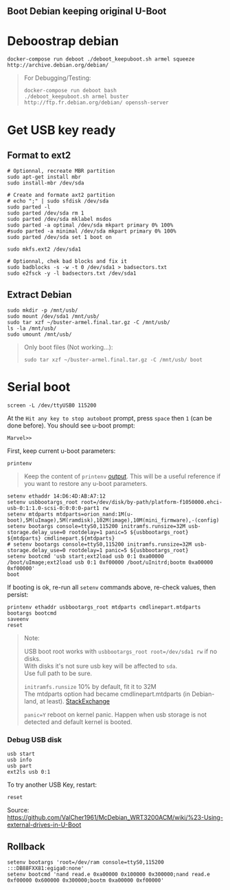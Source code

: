 Boot Debian keeping original U-Boot
-----------------------------------

# Deboostrap debian

    docker-compose run deboot ./deboot_keepuboot.sh armel squeeze http://archive.debian.org/debian/

> For Debugging/Testing:
> 
>     docker-compose run deboot bash
>     ./deboot_keepuboot.sh armel buster http://ftp.fr.debian.org/debian/ openssh-server

# Get USB key ready

## Format to ext2
    
    # Optionnal, recreate MBR partition
    sudo apt-get install mbr
    sudo install-mbr /dev/sda

    # Create and formate axt2 partition
    # echo ";" | sudo sfdisk /dev/sda
    sudo parted -l
    sudo parted /dev/sda rm 1
    sudo parted /dev/sda mklabel msdos
    sudo parted -a optimal /dev/sda mkpart primary 0% 100%
    #sudo parted -a minimal /dev/sda mkpart primary 0% 100%
    sudo parted /dev/sda set 1 boot on

    sudo mkfs.ext2 /dev/sda1

    # Optionnal, chek bad blocks and fix it
    sudo badblocks -s -w -t 0 /dev/sda1 > badsectors.txt
    sudo e2fsck -y -l badsectors.txt /dev/sda1

## Extract Debian

    sudo mkdir -p /mnt/usb/
    sudo mount /dev/sda1 /mnt/usb/
    sudo tar xzf ~/buster-armel.final.tar.gz -C /mnt/usb/
    ls -la /mnt/usb/
    sudo umount /mnt/usb/

> Only boot files (Not working...):
>
>     sudo tar xzf ~/buster-armel.final.tar.gz -C /mnt/usb/ boot

# Serial boot

    screen -L /dev/ttyUSB0 115200

At the `Hit any key to stop autoboot` prompt, press `space` then `1` (can be done before). You should see u-boot prompt:

    Marvel>> 

First, keep current u-boot parameters:

    printenv

> Keep the content of `printenv` [output](infos/printenv.txt). This will be a useful reference if you want to restore any u-boot parameters.

    setenv ethaddr 14:D6:4D:AB:A7:12
    setenv usbbootargs_root root=/dev/disk/by-path/platform-f1050000.ehci-usb-0:1:1.0-scsi-0:0:0:0-part1 rw
    setenv mtdparts mtdparts=orion_nand:1M(u-boot),5M(uImage),5M(ramdisk),102M(image),10M(mini_firmware),-(config)
    setenv bootargs console=ttyS0,115200 initramfs.runsize=32M usb-storage.delay_use=0 rootdelay=1 panic=5 ${usbbootargs_root} ${mtdparts} cmdlinepart.${mtdparts}
    # setenv bootargs console=ttyS0,115200 initramfs.runsize=32M usb-storage.delay_use=0 rootdelay=1 panic=5 ${usbbootargs_root}
    setenv bootcmd 'usb start;ext2load usb 0:1 0xa00000 /boot/uImage;ext2load usb 0:1 0xf00000 /boot/uInitrd;bootm 0xa00000 0xf00000'
    boot

If booting is ok, re-run all `setenv` commands above, re-check values, then persist:

    printenv ethaddr usbbootargs_root mtdparts cmdlinepart.mtdparts bootargs bootcmd
    saveenv
    reset

> Note:  
>
> USB boot root works with `usbbootargs_root root=/dev/sda1 rw` if no disks.  
> With disks it's not sure usb key will be affected to `sda`.  
> Use full path to be sure.
>
> `initramfs.runsize` 10% by default, fit it to 32M  
> The mtdparts option had became cmdlinepart.mtdparts (in Debian-land, at least). [StackExchange](https://unix.stackexchange.com/q/554266)
>
> `panic=Y` reboot on kernel panic. Happen when usb storage is not detected and default kernel is booted.

### Debug USB disk

    usb start
    usb info
    usb part
    ext2ls usb 0:1

To try another USB Key, restart:

    reset

Source: https://github.com/ValCher1961/McDebian_WRT3200ACM/wiki/%23-Using-external-drives-in-U-Boot

## Rollback

    setenv bootargs 'root=/dev/ram console=ttyS0,115200 :::DB88FXX81:egiga0:none'
    setenv bootcmd 'nand read.e 0xa00000 0x100000 0x300000;nand read.e 0xf00000 0x600000 0x300000;bootm 0xa00000 0xf00000'
